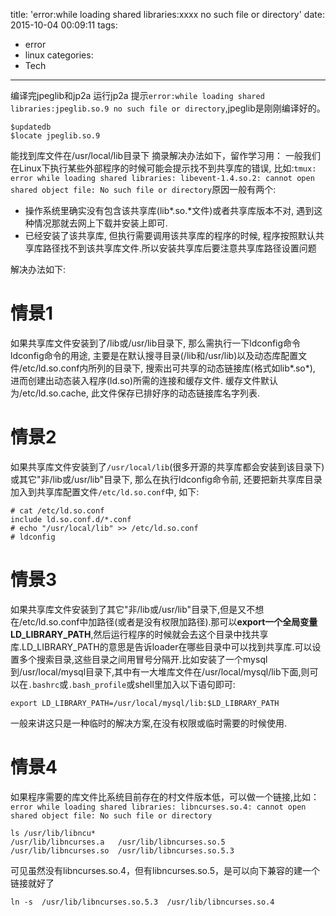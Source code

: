 title: 'error:while loading shared libraries:xxxx no such file or directory'
date: 2015-10-04 00:09:11
tags:
- error
- linux
categories:
- Tech
---
编译完jpeglib和jp2a 运行jp2a 提示`error:while loading shared libraries:jpeglib.so.9 no such file or directory`,jpeglib是刚刚编译好的。
``` 
$updatedb
$locate jpeglib.so.9
```
能找到库文件在/usr/local/lib目录下
摘录解决办法如下，留作学习用：
一般我们在Linux下执行某些外部程序的时候可能会提示找不到共享库的错误, 比如:`tmux: error while loading shared libraries: libevent-1.4.so.2: cannot open shared object file: No such file or directory`原因一般有两个:
* 操作系统里确实没有包含该共享库(lib*.so.*文件)或者共享库版本不对, 遇到这种情况那就去网上下载并安装上即可.
* 已经安装了该共享库, 但执行需要调用该共享库的程序的时候, 程序按照默认共享库路径找不到该共享库文件.所以安装共享库后要注意共享库路径设置问题

解决办法如下:
<!--more-->
# 情景1
如果共享库文件安装到了/lib或/usr/lib目录下, 那么需执行一下ldconfig命令  
ldconfig命令的用途, 主要是在默认搜寻目录(/lib和/usr/lib)以及动态库配置文件/etc/ld.so.conf内所列的目录下, 搜索出可共享的动态链接库(格式如lib*.so*), 进而创建出动态装入程序(ld.so)所需的连接和缓存文件. 缓存文件默认为/etc/ld.so.cache, 此文件保存已排好序的动态链接库名字列表.

# 情景2
如果共享库文件安装到了`/usr/local/lib`(很多开源的共享库都会安装到该目录下)或其它"非/lib或/usr/lib"目录下, 那么在执行ldconfig命令前, 还要把新共享库目录加入到共享库配置文件`/etc/ld.so.conf`中, 如下:
```
# cat /etc/ld.so.conf
include ld.so.conf.d/*.conf
# echo "/usr/local/lib" >> /etc/ld.so.conf
# ldconfig
```
# 情景3
如果共享库文件安装到了其它"非/lib或/usr/lib"目录下,但是又不想在/etc/ld.so.conf中加路径(或者是没有权限加路径).那可以**export一个全局变量LD_LIBRARY_PATH**,然后运行程序的时候就会去这个目录中找共享库.LD_LIBRARY_PATH的意思是告诉loader在哪些目录中可以找到共享库.可以设置多个搜索目录,这些目录之间用冒号分隔开.比如安装了一个mysql到/usr/local/mysql目录下,其中有一大堆库文件在/usr/local/mysql/lib下面,则可以在`.bashrc`或`.bash_profile`或shell里加入以下语句即可:
```
export LD_LIBRARY_PATH=/usr/local/mysql/lib:$LD_LIBRARY_PATH
```
一般来讲这只是一种临时的解决方案,在没有权限或临时需要的时候使用.

# 情景4
如果程序需要的库文件比系统目前存在的村文件版本低，可以做一个链接,比如：
`error while loading shared libraries: libncurses.so.4: cannot open shared object file: No such file or directory`
```
ls /usr/lib/libncu*
/usr/lib/libncurses.a   /usr/lib/libncurses.so.5
/usr/lib/libncurses.so  /usr/lib/libncurses.so.5.3
```
可见虽然没有libncurses.so.4，但有libncurses.so.5，是可以向下兼容的建一个链接就好了
```
ln -s  /usr/lib/libncurses.so.5.3  /usr/lib/libncurses.so.4
```
